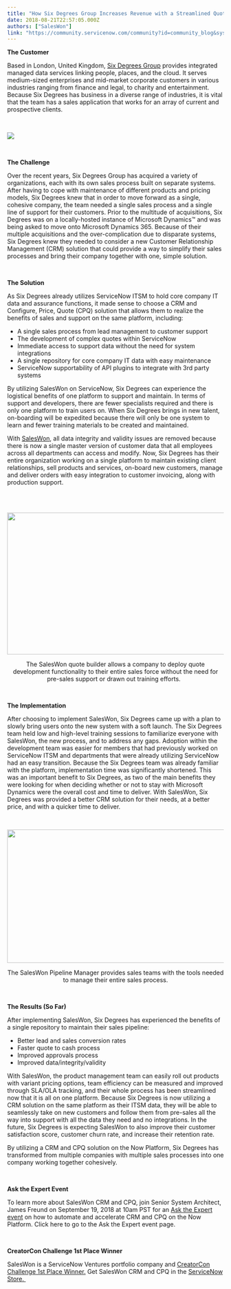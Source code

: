 ```yaml
---
title: "How Six Degrees Group Increases Revenue with a Streamlined Quote to Cash Process from SalesWon"
date: 2018-08-21T22:57:05.000Z
authors: ["SalesWon"]
link: "https://community.servicenow.com/community?id=community_blog&sys_id=1290bab9db04eb008e7c2926ca96198e"
---
```

<p><strong>The Customer</strong></p>
<p>Based in London, United Kingdom, <a href="https://www.6dg.co.uk/" target="_blank" rel="nofollow">Six Degrees Group</a> provides integrated managed data services linking people, places, and the cloud. It serves medium-sized enterprises and mid-market corporate customers in various industries ranging from finance and legal, to charity and entertainment. Because Six Degrees has business in a diverse range of industries, it is vital that the team has a sales application that works for an array of current and prospective clients.</p>
<p> </p>
<p><img style="max-width: 100%; max-height: 480px;" src="e2b9c557db18ebc0a8562926ca96192d.iix" /></p>
<p><strong> </strong></p>
<p><strong>The Challenge</strong></p>
<p>Over the recent years, Six Degrees Group has acquired a variety of organizations, each with its own sales process built on separate systems. After having to cope with maintenance of different products and pricing models, Six Degrees knew that in order to move forward as a single, cohesive company, the team needed a single sales process and a single line of support for their customers. Prior to the multitude of acquisitions, Six Degrees was on a locally-hosted instance of Microsoft Dynamics™ and was being asked to move onto Microsoft Dynamics 365. Because of their multiple acquisitions and the over-complication due to disparate systems, Six Degrees knew they needed to consider a new Customer Relationship Management (CRM) solution that could provide a way to simplify their sales processes and bring their company together with one, simple solution.</p>
<p> </p>
<p><strong>The Solution</strong></p>
<p>As Six Degrees already utilizes ServiceNow ITSM to hold core company IT data and assurance functions, it made sense to choose a CRM and Configure, Price, Quote (CPQ) solution that allows them to realize the benefits of sales and support on the same platform, including:</p>
<ul><li>A single sales process from lead management to customer support</li><li>The development of complex quotes within ServiceNow</li><li>Immediate access to support data without the need for system integrations</li><li>A single repository for core company IT data with easy maintenance</li><li>ServiceNow supportability of API plugins to integrate with 3rd party systems</li></ul>
<p>By utilizing SalesWon on ServiceNow, Six Degrees can experience the logistical benefits of one platform to support and maintain. In terms of support and developers, there are fewer specialists required and there is only one platform to train users on. When Six Degrees brings in new talent, on-boarding will be expedited because there will only be one system to learn and fewer training materials to be created and maintained. </p>
<p>With <a href="https://saleswon.com/" target="_blank" rel="nofollow">SalesWon</a>, all data integrity and validity issues are removed because there is now a single master version of customer data that all employees across all departments can access and modify. Now, Six Degrees has their entire organization working on a single platform to maintain existing client relationships, sell products and services, on-board new customers, manage and deliver orders with easy integration to customer invoicing, along with production support. </p>
<p> </p>
<p style="text-align: center;"> <img style="max-width: 100%; max-height: 480px;" src="f588f2b9db08eb008e7c2926ca9619d3.iix" width="577" height="330" /></p>
<p style="text-align: center;">The SalesWon quote builder allows a company to deploy quote development functionality to their entire sales force without the need for pre-sales support or drawn out training efforts.  </p>
<p> </p>
<p><strong>The Implementation</strong></p>
<p>After choosing to implement SalesWon, Six Degrees came up with a plan to slowly bring users onto the new system with a soft launch. The Six Degrees team held low and high-level training sessions to familiarize everyone with SalesWon, the new process, and to address any gaps. Adoption within the development team was easier for members that had previously worked on ServiceNow ITSM and departments that were already utilizing ServiceNow had an easy transition. Because the Six Degrees team was already familiar with the platform, implementation time was significantly shortened. This was an important benefit to Six Degrees, as two of the main benefits they were looking for when deciding whether or not to stay with Microsoft Dynamics were the overall cost and time to deliver. With SalesWon, Six Degrees was provided a better CRM solution for their needs, at a better price, and with a quicker time to deliver. </p>
<p> </p>
<p style="text-align: center;"><img style="max-width: 100%; max-height: 480px;" src="213efab1dbc8eb008e7c2926ca961971.iix" width="574" height="310" /></p>
<p style="text-align: center;">The SalesWon Pipeline Manager provides sales teams with the tools needed to manage their entire sales process.</p>
<p> </p>
<p><strong>The Results (So Far)</strong></p>
<p>After implementing SalesWon, Six Degrees has experienced the benefits of a single repository to maintain their sales pipeline:</p>
<ul><li>Better lead and sales conversion rates</li><li>Faster quote to cash process</li><li>Improved approvals process</li><li>Improved data/integrity/validity</li></ul>
<p>With SalesWon, the product management team can easily roll out products with variant pricing options, team efficiency can be measured and improved through SLA/OLA tracking, and their whole process has been streamlined now that it is all on one platform. Because Six Degrees is now utilizing a CRM solution on the same platform as their ITSM data, they will be able to seamlessly take on new customers and follow them from pre-sales all the way into support with all the data they need and no integrations. In the future, Six Degrees is expecting SalesWon to also improve their customer satisfaction score, customer churn rate, and increase their retention rate. </p>
<p>By utilizing a CRM and CPQ solution on the Now Platform, Six Degrees has transformed from multiple companies with multiple sales processes into one company working together cohesively.</p>
<p> </p>
<p><strong>Ask the Expert Event</strong></p>
<p>To learn more about SalesWon CRM and CPQ, join Senior System Architect, James Freund on September 19, 2018 at 10am PST for an <a href="community?id&#61;community_question&amp;sys_id&#61;206ba9cfdbd463c867a72926ca9619dc%20" rel="nofollow">Ask the Expert event</a> on how to automate and accelerate CRM and CPQ on the Now Platform. Click here to go to the Ask the Expert event page.</p>
<p> </p>
<p><strong>CreatorCon Challenge 1st Place Winner</strong></p>
<p>SalesWon is a ServiceNow Ventures portfolio company and <a href="https://www.servicenow.com/company/ventures/creatorcon-challenge.html" target="_blank" rel="nofollow">CreatorCon Challenge 1st Place Winner.</a> Get SalesWon CRM and CPQ in the <a href="https://store.servicenow.com/sn_appstore_store.do#!/store/company/4aef06d7db3c43c04837f3231f9619a9/SalesWon%20Inc" target="_blank" rel="nofollow">ServiceNow Store. </a></p>
<p> </p>